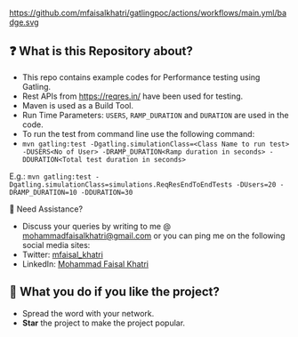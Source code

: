 https://github.com/mfaisalkhatri/gatlingpoc/actions/workflows/main.yml/badge.svg

## :question: What is this Repository about?

- This repo contains example codes for Performance testing using Gatling.
- Rest APIs from https://reqres.in/ have been used for testing.
- Maven is used as a Build Tool.
- Run Time Parameters: `USERS`, `RAMP_DURATION` and `DURATION` are used in the code.
- To run the test from command line use the following command:
- `mvn gatling:test -Dgatling.simulationClass=<Class Name to run test> -DUSERS<No of User> -DRAMP_DURATION<Ramp duration in seconds> -DDURATION<Total test duration in seconds>`

E.g.: `mvn gatling:test -Dgatling.simulationClass=simulations.ReqResEndToEndTests -DUsers=20 -DRAMP_DURATION=10 -DDURATION=30`

🧬 Need Assistance?

- Discuss your queries by writing to me @ [mohammadfaisalkhatri@gmail.com][mail] or you can ping me on the following social media sites:
- Twitter: [mfaisal_khatri][twitter] 
- LinkedIn: [Mohammad Faisal Khatri][linkedin]


## :star2: What you do if you like the project?

- Spread the word with your network.
- **Star** the project to make the project popular.


[mail]: mohammadfaisalkhatri@gmail.com
[linkedin]: https://www.linkedin.com/in/faisalkhatri/
[twitter]: https://twitter.com/mfaisal_khatri
